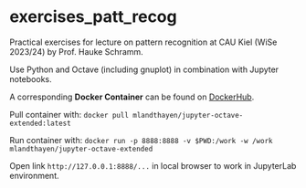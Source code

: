 # exercises_patt_recog
Practical exercises for lecture on pattern recognition at CAU Kiel (WiSe 2023/24) by Prof. Hauke Schramm.

Use Python and Octave (including gnuplot) in combination with Jupyter notebooks.

A corresponding **Docker Container** can be found on [DockerHub](https://hub.docker.com/repository/docker/mlandthayen/jupyter-octave-extended/general/). 

Pull container with:
```docker pull mlandthayen/jupyter-octave-extended:latest```

Run container with:
```docker run -p 8888:8888 -v $PWD:/work -w /work mlandthayen/jupyter-octave-extended```

Open link ```http://127.0.0.1:8888/...``` in local browser to work in JupyterLab environment.
